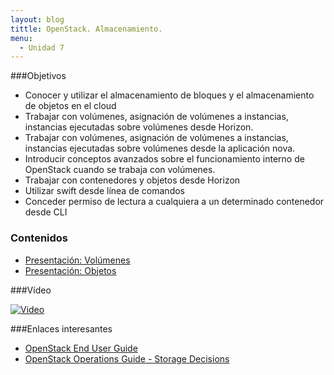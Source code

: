 ```yaml
---
layout: blog
tittle: OpenStack. Almacenamiento.
menu:
  - Unidad 7
---
```

###Objetivos

* Conocer y utilizar el almacenamiento de bloques y el almacenamiento de objetos en el cloud
* Trabajar con volúmenes, asignación de volúmenes a instancias, instancias ejecutadas sobre volúmenes desde Horizon.
* Trabajar con volúmenes, asignación de volúmenes a instancias, instancias ejecutadas sobre volúmenes desde la aplicación nova.
* Introducir conceptos avanzados sobre el funcionamiento interno de OpenStack
  cuando se trabaja con volúmenes.
* Trabajar con contenedores y objetos desde Horizon
* Utilizar swift desde línea de comandos
* Conceder permiso de lectura a cualquiera a un determinado contenedor desde CLI

### Contenidos

* [Presentación: Volúmenes](presentacion_volumenes)
* [Presentación: Objetos](presentacion_objetos)

###Vídeo

[![Video](http://img.youtube.com/vi/XT4elB1DRB4/0.jpg)](https://www.youtube.com/watch?v=XT4elB1DRB4)

###Enlaces interesantes

* [OpenStack End User Guide](http://docs.openstack.org/user-guide/content/index.html)
* [OpenStack Operations Guide - Storage Decisions](http://docs.openstack.org/trunk/openstack-ops/content/storage_decision.html)
